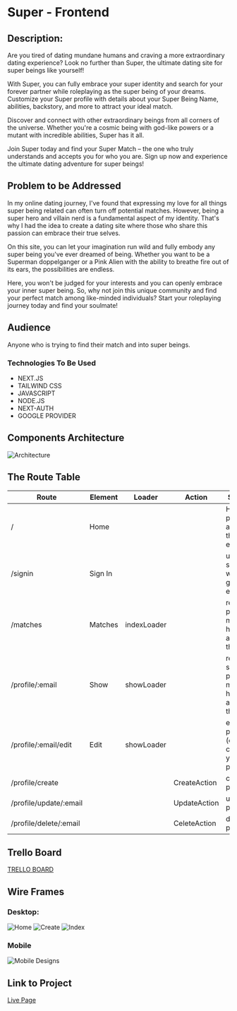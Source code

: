 # Super - Frontend

## Description:

Are you tired of dating mundane humans and craving a more extraordinary dating experience? Look no further than Super, the ultimate dating site for super beings like yourself!

With Super, you can fully embrace your super identity and search for your forever partner while roleplaying as the super being of your dreams. Customize your Super profile with details about your Super Being Name, abilities, backstory, and more to attract your ideal match.

Discover and connect with other extraordinary beings from all corners of the universe. Whether you're a cosmic being with god-like powers or a mutant with incredible abilities, Super has it all.

Join Super today and find your Super Match – the one who truly understands and accepts you for who you are. Sign up now and experience the ultimate dating adventure for super beings! 

## Problem to be Addressed

In my online dating journey, I've found that expressing my love for all things super being related can often turn off potential matches. However, being a super hero and villain nerd is a fundamental aspect of my identity. That's why I had the idea to create a dating site where those who share this passion can embrace their true selves.

On this site, you can let your imagination run wild and fully embody any super being you've ever dreamed of being. Whether you want to be a Superman doppelganger or a Pink Alien with the ability to breathe fire out of its ears, the possibilities are endless.

Here, you won't be judged for your interests and you can openly embrace your inner super being. So, why not join this unique community and find your perfect match among like-minded individuals? Start your roleplaying journey today and find your soulmate!

## Audience

Anyone who is trying to find their match and into super beings.

### Technologies To Be Used

- NEXT.JS
- TAILWIND CSS
- JAVASCRIPT
- NODE.JS
- NEXT-AUTH
- GOOGLE PROVIDER

## Components Architecture
![Architecture](https://i.imgur.com/5lPBTc8.png)

## The Route Table
| Route | Element | Loader | Action | Summary |
|-------|---------|--------|--------|---------|
| / | Home |  | | Home page will advertise the dating experience |
| /signin | Sign In |  | | user will sign in with a google email |
| /matches | Matches | indexLoader |  | returns all profiles (all members have access to this page) |
| /profile/:email | Show | showLoader |  | returns single profile (all members have access to this page) |
| /profile/:email/edit | Edit | showLoader |  | edit your profile (only you can edit your own profile) |
| /profile/create |  | | CreateAction | create a profile  |
| /profile/update/:email |  | | UpdateAction | update a profile |
| /profile/delete/:email |  | | CeleteAction | delete a profile |


## Trello Board

[TRELLO BOARD](https://trello.com/invite/b/dwLOa8hT/ATTIb588581c769ac71e5a0580f74034459eFAFDAAE7/super-dating-app)

## Wire Frames

### Desktop:

![Home]()
![Create]()
![Index]()

### Mobile

![Mobile Designs](https://i.imgur.com/w5eraBf.png)

## Link to Project

[Live Page](https://super-app-nine.vercel.app/)
